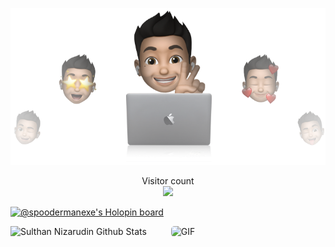 
<p align="center">
  <img src="https://raw.githubusercontent.com/SpooderManEXE/SpooderManEXE/main/cover-spooder.png" />
</p>



<p align="center"> 
  Visitor count<br>
  <img src="https://profile-counter.glitch.me/SpooderManEXE/count.svg" />
</p>

[![@spoodermanexe's Holopin board](https://holopin.me/spoodermanexe)](https://holopin.io/@spoodermanexe)


<p style="justify-contect: space-between;">

![Sulthan Nizarudin Github Stats](https://github-readme-stats.vercel.app/api?username=SpooderManEXE&show_icons=true_color=fff&icon_color=79ff97&text_color=9f9f9f&bg_color=151515)
<img style="border-radius: 5px; margin: 0 0 5px 35px;" alt="GIF" width="300px" height="195px" src="https://miro.medium.com/max/875/1*Urc28sbnORGOW5oyohQ06g.gif" />

</p> 
